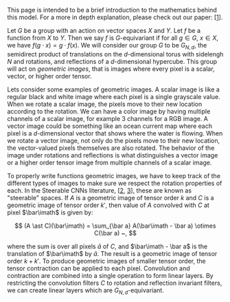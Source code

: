This page is intended to be a brief introduction to the mathematics behind this model. For a more in depth explanation, please check out our paper: [[1](https://arxiv.org/abs/2305.12585)].

Let $G$ be a group with an action on vector spaces $X$ and $Y$. 
Let $f$ be a function from $X$ to $Y$. 
Then we say $f$ is $G$-equivariant if for all $g \in G$, $x \in X$, we have $f(g \cdot x) = g \cdot f(x)$. 
We will consider our group $G$ to be $G_{N,d}$, the semidirect product of translations on the $d$-dimensional torus with sidelengh $N$ and rotations, and reflections of a $d$-dimensional hypercube. 
This group will act on _geometric images_, that is images where every pixel is a scalar, vector, or higher order tensor. 

Lets consider some examples of geometric images. 
A scalar image is like a regular black and white image where each pixel is a single grayscale value. 
When we rotate a scalar image, the pixels move to their new location according to the rotation. We can have a color image by having multiple channels of a scalar image, for example 3 channels for a RGB image. 
A vector image could be something like an ocean current map where each pixel is a $d$-dimensional vector that shows where the water is flowing. 
When we rotate a vector image, not only do the pixels move to their new location, the vector-valued pixels themselves are also rotated. 
The behavior of the image under rotations and reflections is what distinguishes a vector image or a higher order tensor image from multiple channels of a scalar image.

To properly write functions geometric images, we have to keep track of the different types of images to make sure we respect the rotation properties of each. 
In the Steerable CNNs literature, [[2](https://arxiv.org/abs/1612.08498), [3](https://arxiv.org/abs/1911.08251)], these are known as "steerable" spaces. 
If $A$ is a geometric image of tensor order $k$ and $C$ is a geometric image of tensor order $k'$, then value of $A$ convolved with $C$ at pixel $\bar\imath$ is given by:

$$
(A \ast C)(\bar\imath) = \sum_{\bar a} A(\bar\imath - \bar a) \otimes C(\bar a) ~,
$$

where the sum is over all pixels $\bar a$ of $C$, and $\bar\imath - \bar a$ is the translation of $\bar\imath$ by $\bar a$. 
The result is a geometric image of tensor order $k+k'$. 
To produce geometric images of smaller tensor order, the tensor contraction can be applied to each pixel. 
Convolution and contraction are combined into a single operation to form linear layers. 
By restricting the convolution filters $C$ to rotation and reflection invariant filters, we can create linear layers which are $G_{N,d}$-equivariant.
